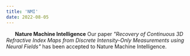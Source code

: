 ```yaml
---
title: 'NMI'
date: 2022-08-05
---
```


&nbsp;&nbsp;&nbsp;&nbsp;&nbsp; **Nature Machine Intelligence** Our paper *"Recovery of Continuous 3D Refractive Index Maps from Discrete Intensity-Only Measurements using Neural Fields"* has been accepted to Nature Machine Intelligence.

